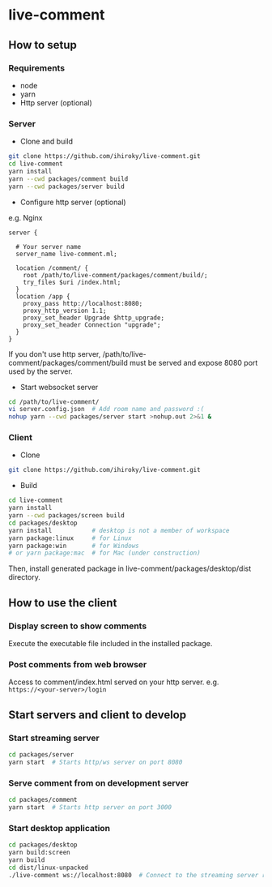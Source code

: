 # live-comment

## How to setup

### Requirements

- node
- yarn
- Http server (optional)

### Server

- Clone and build

```bash
git clone https://github.com/ihiroky/live-comment.git
cd live-comment
yarn install
yarn --cwd packages/comment build
yarn --cwd packages/server build
```

- Configure http server (optional)

e.g. Nginx
```
server {

  # Your server name
  server_name live-comment.ml;

  location /comment/ {
    root /path/to/live-comment/packages/comment/build/;
    try_files $uri /index.html;
  }
  location /app {
    proxy_pass http://localhost:8080;
    proxy_http_version 1.1;
    proxy_set_header Upgrade $http_upgrade;
    proxy_set_header Connection "upgrade";
  }
}
```

If you don't use http server, /path/to/live-comment/packages/comment/build must be served and expose 8080 port used by the server.

- Start websocket server
```bash
cd /path/to/live-comment/
vi server.config.json  # Add room name and password :(
nohup yarn --cwd packages/server start >nohup.out 2>&1 &
```

### Client

- Clone
```bash
git clone https://github.com/ihiroky/live-comment.git
```

- Build
```bash
cd live-comment
yarn install
yarn --cwd packages/screen build
cd packages/desktop
yarn install           # desktop is not a member of workspace
yarn package:linux     # for Linux
yarn package:win       # for Windows
# or yarn package:mac  # for Mac (under construction)
```

Then, install generated package in live-comment/packages/desktop/dist directory.

## How to use the client

### Display screen to show comments

Execute the executable file included in the installed package.

### Post comments from web browser

Access to comment/index.html served on your http server. e.g. `https://<your-server>/login`


## Start servers and client to develop

### Start streaming server
```bash
cd packages/server
yarn start  # Starts http/ws server on port 8080
```
### Serve comment from on development server
```bash
cd packages/comment
yarn start  # Starts http server on port 3000
```

### Start desktop application
```bash
cd packages/desktop
yarn build:screen
yarn build
cd dist/linux-unpacked
./live-comment ws://localhost:8080  # Connect to the streaming server regardless of its settings.
```
